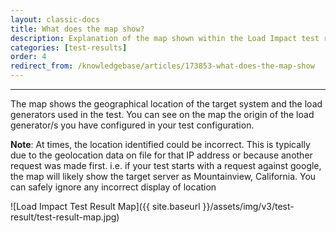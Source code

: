 ```yaml
---
layout: classic-docs
title: What does the map show?
description: Explanation of the map shown within the Load Impact test result dataset
categories: [test-results]
order: 4
redirect_from: /knowledgebase/articles/173853-what-does-the-map-show
---
```


***


The map shows the geographical location of the target system and the load generators used in the test. You can see on the map the origin of the load generator/s you have configured in your test configuration.

**Note**:  At times, the location identified could be incorrect. This is typically due to the geolocation data on file for that IP address or because another request was made first.  i.e. if your test starts with a request against google, the map will likely show the target server as Mountainview, California. You can safely ignore any incorrect display of location


![Load Impact Test Result Map]({{ site.baseurl }}/assets/img/v3/test-result/test-result-map.jpg)
